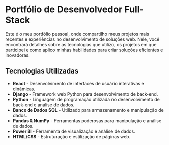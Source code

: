 # Portfólio de Desenvolvedor Full-Stack

Este é o meu portfólio pessoal, onde compartilho meus projetos mais recentes e experiências no desenvolvimento de soluções web. Nele, você encontrará detalhes sobre as tecnologias que utilizo, os projetos em que participei e como aplico minhas habilidades para criar soluções eficientes e inovadoras.

## Tecnologias Utilizadas

- **React** - Desenvolvimento de interfaces de usuário interativas e dinâmicas.
- **Django** - Framework web Python para desenvolvimento de back-end.
- **Python** - Linguagem de programação utilizada no desenvolvimento de back-end e análise de dados.
- **Banco de Dados SQL** - Utilizado para armazenamento e manipulação de dados.
- **Pandas & NumPy** - Ferramentas poderosas para manipulação e análise de dados.
- **Power BI** - Ferramenta de visualização e análise de dados.
- **HTML/CSS** - Estruturação e estilização de páginas web.
